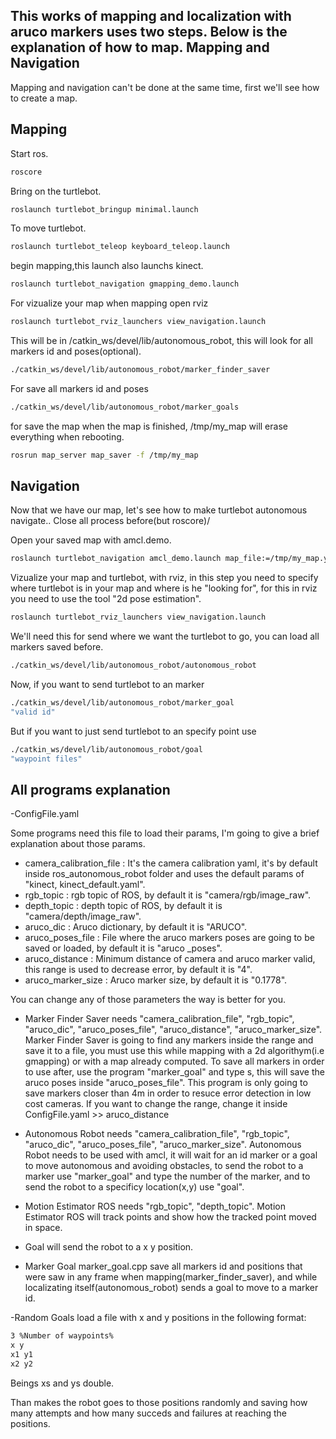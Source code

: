 This works of mapping and localization with aruco markers uses two steps. Below is the explanation of how to map.
Mapping and Navigation
------------


Mapping and navigation can't be done at the same time, first we'll see how to create a map.

Mapping 
------------
Start ros.

```bash
roscore 
```

Bring on the turtlebot.

```bash
roslaunch turtlebot_bringup minimal.launch
```
To move turtlebot.

```bash
roslaunch turtlebot_teleop keyboard_teleop.launch
```

begin mapping,this launch also launchs kinect.

```bash
roslaunch turtlebot_navigation gmapping_demo.launch
```

For vizualize your map when mapping open rviz

```bash
roslaunch turtlebot_rviz_launchers view_navigation.launch
```

This will be in /catkin_ws/devel/lib/autonomous_robot, this will look for all markers id and poses(optional).

```bash
./catkin_ws/devel/lib/autonomous_robot/marker_finder_saver
```
For save all markers id and poses 

```bash
./catkin_ws/devel/lib/autonomous_robot/marker_goals
```

for save the map when the map is finished, /tmp/my_map will erase everything when rebooting.

```bash
rosrun map_server map_saver -f /tmp/my_map
```

Navigation 
------------
Now that we have our map, let's see how to make turtlebot autonomous navigate..
Close all process before(but roscore)/

Open your saved map with amcl.demo.

```bash
roslaunch turtlebot_navigation amcl_demo.launch map_file:=/tmp/my_map.yaml
```

Vizualize your map and turtlebot, with rviz, in this step you need to specify where turtlebot is in your map 
and where is he "looking for", for this in rviz you need to use the tool "2d pose estimation".

```bash
roslaunch turtlebot_rviz_launchers view_navigation.launch
```

We'll need this for send where we want the turtlebot to go, you can load all markers saved before.

```bash
./catkin_ws/devel/lib/autonomous_robot/autonomous_robot
```

Now, if you want to send turtlebot to an marker

```bash
./catkin_ws/devel/lib/autonomous_robot/marker_goal
"valid id"
```

But if you want to just send turtlebot to an specify point use

```bash
./catkin_ws/devel/lib/autonomous_robot/goal
"waypoint files"
```

All programs explanation 
------------

-ConfigFile.yaml 

Some programs need this file to load their params, I'm going to give a brief explanation about those params.
- camera_calibration_file : It's the camera calibration yaml, it's by default inside ros_autonomous_robot folder and uses the default params of "kinect, kinect_default.yaml".
- rgb_topic : rgb topic of ROS, by default it is "camera/rgb/image_raw".
- depth_topic : depth topic of ROS, by default it is "camera/depth/image_raw".
- aruco_dic : Aruco dictionary, by default it is "ARUCO".
- aruco_poses_file : File where the aruco markers poses are going to be saved or loaded, by default it is "aruco _poses".
- aruco_distance : Minimum distance of camera and aruco marker valid, this range is used to decrease error, by default it is "4".
- aruco_marker_size : Aruco marker size, by default it is "0.1778".

You can change any of those parameters the way is better for you.

- Marker Finder Saver needs "camera_calibration_file", "rgb_topic", "aruco_dic", "aruco_poses_file", "aruco_distance", "aruco_marker_size". Marker Finder Saver is going to find any markers inside the range and save it to a file, you must use this while mapping with a 2d algorithym(i.e gmapping) or with a map already computed.
To save all markers in order to use after, use the program "marker_goal" and type s, this will save the aruco poses inside "aruco_poses_file".
This program is only going to save markers closer than 4m in order to resuce error detection in low cost cameras. If you want to change the range, change it inside ConfigFile.yaml >> aruco_distance


- Autonomous Robot needs "camera_calibration_file", "rgb_topic", "aruco_dic", "aruco_poses_file", "aruco_marker_size". Autonomous Robot needs to be used with amcl, it will wait for an id marker or a goal to move autonomous and avoiding obstacles, to send the robot to a marker use "marker_goal" and type the number of the marker, and to send the robot to a specificy location(x,y) use "goal".


- Motion Estimator ROS needs "rgb_topic", "depth_topic". Motion Estimator ROS will track points and show how the tracked point moved in space.

- Goal will send the robot to a x y position. 

- Marker Goal marker_goal.cpp save all markers id and positions that were saw in any frame when mapping(marker_finder_saver), and while localizating itself(autonomous_robot) sends a goal to move to a marker id.

-Random Goals load a file with x and y positions in the following format:
```bash
3 %Number of waypoints%
x y
x1 y1
x2 y2
```
Beings xs and ys double.

Than makes the robot goes to those positions randomly and saving how many attempts and 
how many succeds and failures at reaching the positions.

 


